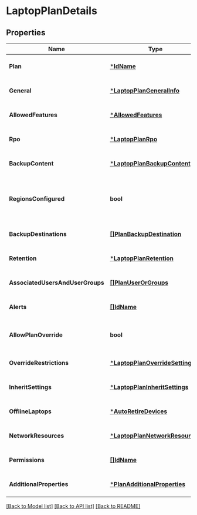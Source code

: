 # LaptopPlanDetails

## Properties
Name | Type | Description | Notes
------------ | ------------- | ------------- | -------------
**Plan** | [***IdName**](IdName.md) |  | [optional] [default to null]
**General** | [***LaptopPlanGeneralInfo**](LaptopPlanGeneralInfo.md) |  | [optional] [default to null]
**AllowedFeatures** | [***AllowedFeatures**](AllowedFeatures.md) |  | [optional] [default to null]
**Rpo** | [***LaptopPlanRpo**](LaptopPlanRPO.md) |  | [optional] [default to null]
**BackupContent** | [***LaptopPlanBackupContent**](LaptopPlanBackupContent.md) |  | [optional] [default to null]
**RegionsConfigured** | **bool** | Specifies if the destinations are associated to regions | [optional] [default to null]
**BackupDestinations** | [**[]PlanBackupDestination**](PlanBackupDestination.md) |  | [optional] [default to null]
**Retention** | [***LaptopPlanRetention**](LaptopPlanRetention.md) |  | [optional] [default to null]
**AssociatedUsersAndUserGroups** | [**[]PlanUserOrGroups**](PlanUserOrGroups.md) |  | [optional] [default to null]
**Alerts** | [**[]IdName**](IdName.md) |  | [optional] [default to null]
**AllowPlanOverride** | **bool** | Flag to enable overriding of plan | [optional] [default to null]
**OverrideRestrictions** | [***LaptopPlanOverrideSettings**](LaptopPlanOverrideSettings.md) |  | [optional] [default to null]
**InheritSettings** | [***LaptopPlanInheritSettings**](LaptopPlanInheritSettings.md) |  | [optional] [default to null]
**OfflineLaptops** | [***AutoRetireDevices**](AutoRetireDevices.md) |  | [optional] [default to null]
**NetworkResources** | [***LaptopPlanNetworkResources**](LaptopPlanNetworkResources.md) |  | [optional] [default to null]
**Permissions** | [**[]IdName**](IdName.md) |  | [optional] [default to null]
**AdditionalProperties** | [***PlanAdditionalProperties**](PlanAdditionalProperties.md) |  | [optional] [default to null]

[[Back to Model list]](../README.md#documentation-for-models) [[Back to API list]](../README.md#documentation-for-api-endpoints) [[Back to README]](../README.md)

